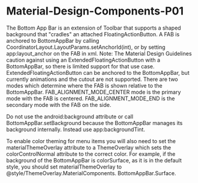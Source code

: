 # Material-Design-Components-P01
The Bottom App Bar is an extension of Toolbar 
that supports a shaped background that
"cradles" an attached FloatingActionButton. 
A FAB is anchored to BottomAppBar by calling
CoordinatorLayout.LayoutParams.setAnchorId(int),
or by setting app:layout_anchor on the FAB in 
xml.
Note: The Material Design Guidelines caution
against using an ExtendedFloatingActionButton 
with a BottomAppBar, so there is limited support
for that use case. ExtendedFloatingActionButton
can be anchored to the BottomAppBar, but 
currently animations and the cutout are not 
supported.
There are two modes which determine where the 
FAB is shown relative to the BottomAppBar.
FAB_ALIGNMENT_MODE_CENTER mode is the primary 
mode with the FAB is centered. 
FAB_ALIGNMENT_MODE_END is the secondary mode 
with the FAB on the side.

Do not use the android:background attribute or 
call BottomAppBar.setBackground because the 
BottomAppBar manages its background internally. 
Instead use app:backgroundTint.

To enable color theming for menu items 
you will also need to set the 
materialThemeOverlay attribute to a 
ThemeOverlay which sets the colorControlNormal
 attribute to the correct color. 
For example, if the background of the
 BottomAppBar is colorSurface, 
as it is in the default style, 
you should set materialThemeOverlay to 
@style/ThemeOverlay.MaterialComponents.
BottomAppBar.Surface.
